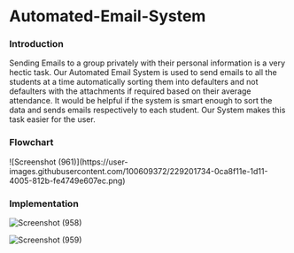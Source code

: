# Automated-Email-System
<h3>Introduction</h3>
Sending Emails to a group privately with their personal information is a very hectic task. Our Automated Email System is used to send emails to all the students at a time automatically sorting them into defaulters and not defaulters with the attachments if required based on their average attendance. It would be helpful if the system is smart enough to sort the data and sends emails respectively to each student. Our System makes this task easier for the user.

<h3>Flowchart</h3>
![Screenshot (961)](https://user-images.githubusercontent.com/100609372/229201734-0ca8f11e-1d11-4005-812b-fe4749e607ec.png)


<h3>Implementation</h3>

![Screenshot (958)](https://user-images.githubusercontent.com/100609372/229201750-a3edca6b-03fc-46fa-9b5d-83225a5d6467.png)

![Screenshot (959)](https://user-images.githubusercontent.com/100609372/229198809-c40e1569-fe37-41b8-aab1-321ac4a214f5.png)


